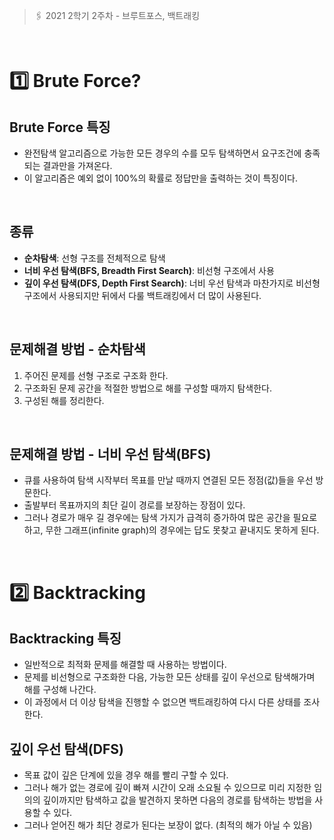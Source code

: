 > 🖇 2021 2학기 2주차 - 브루트포스, 백트래킹

</br>

# 1️⃣ Brute Force?

## Brute Force 특징

- 완전탐색 알고리즘으로 가능한 모든 경우의 수를 모두 탐색하면서 요구조건에 충족되는 결과만을 가져온다.
- 이 알고리즘은 예외 없이 100%의 확률로 정답만을 출력하는 것이 특징이다.

</br>

## 종류

- **순차탐색**: 선형 구조를 전체적으로 탐색
- **너비 우선 탐색(BFS, Breadth First Search)**: 비선형 구조에서 사용
- **깊이 우선 탐색(DFS, Depth First Search)**: 너비 우선 탐색과 마찬가지로 비선형 구조에서 사용되지만 뒤에서 다룰 백트래킹에서 더 많이 사용된다.

</br>

## 문제해결 방법 - 순차탐색

1. 주어진 문제를 선형 구조로 구조화 한다.
2. 구조화된 문제 공간을 적절한 방법으로 해를 구성할 때까지 탐색한다.
3. 구성된 해를 정리한다.

</br>

## 문제해결 방법 - 너비 우선 탐색(BFS)

- 큐를 사용하여 탐색 시작부터 목표를 만날 때까지 연결된 모든 정점(값)들을 우선 방문한다.
- 출발부터 목표까지의 최단 길이 경로를 보장하는 장점이 있다.
- 그러나 경로가 매우 길 경우에는 탐색 가지가 급격히 증가하여 많은 공간을 필요로 하고, 무한 그래프(infinite graph)의 경우에는 답도 못찾고 끝내지도 못하게 된다.

</br>

# 2️⃣ Backtracking

## Backtracking 특징

- 일반적으로 최적화 문제를 해결할 때 사용하는 방법이다.
- 문제를 비선형으로 구조화한 다음, 가능한 모든 상태를 깊이 우선으로 탐색해가며 해를 구성해 나간다.
- 이 과정에서 더 이상 탐색을 진행할 수 없으면 백트래킹하여 다시 다른 상태를 조사한다.

## 깊이 우선 탐색(DFS)

- 목표 값이 깊은 단계에 있을 경우 해를 빨리 구할 수 있다.
- 그러나 해가 없는 경로에 깊이 빠져 시간이 오래 소요될 수 있으므로 미리 지정한 임의의 깊이까지만 탐색하고 값을 발견하지 못하면 다음의 경로를 탐색하는 방법을 사용할 수 있다.
- 그러나 얻어진 해가 최단 경로가 된다는 보장이 없다. (최적의 해가 아닐 수 있음)

</br>
